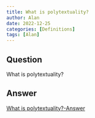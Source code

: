 ```yaml
---
title: What is polytextuality?
author: Alan
date: 2022-12-25
categories: [Definitions]
tags: [Alan]
---
```


## Question

What is polytextuality?



## Answer

[What is polytextuality?-Answer](/music-history/posts/What-is-polytextuality-answer/)